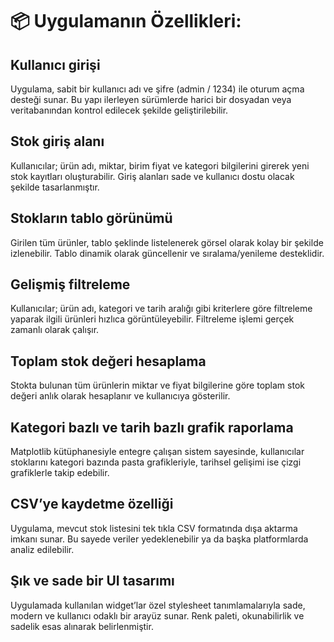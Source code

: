 # 📦 Uygulamanın Özellikleri:

## Kullanıcı girişi
Uygulama, sabit bir kullanıcı adı ve şifre (admin / 1234) ile oturum açma desteği sunar. Bu yapı ilerleyen sürümlerde harici bir dosyadan veya veritabanından kontrol edilecek şekilde geliştirilebilir.

## Stok giriş alanı
Kullanıcılar; ürün adı, miktar, birim fiyat ve kategori bilgilerini girerek yeni stok kayıtları oluşturabilir. Giriş alanları sade ve kullanıcı dostu olacak şekilde tasarlanmıştır.

## Stokların tablo görünümü
Girilen tüm ürünler, tablo şeklinde listelenerek görsel olarak kolay bir şekilde izlenebilir. Tablo dinamik olarak güncellenir ve sıralama/yenileme desteklidir.

## Gelişmiş filtreleme
Kullanıcılar; ürün adı, kategori ve tarih aralığı gibi kriterlere göre filtreleme yaparak ilgili ürünleri hızlıca görüntüleyebilir. Filtreleme işlemi gerçek zamanlı olarak çalışır.

## Toplam stok değeri hesaplama
Stokta bulunan tüm ürünlerin miktar ve fiyat bilgilerine göre toplam stok değeri anlık olarak hesaplanır ve kullanıcıya gösterilir.

## Kategori bazlı ve tarih bazlı grafik raporlama
Matplotlib kütüphanesiyle entegre çalışan sistem sayesinde, kullanıcılar stoklarını kategori bazında pasta grafikleriyle, tarihsel gelişimi ise çizgi grafiklerle takip edebilir.

## CSV’ye kaydetme özelliği
Uygulama, mevcut stok listesini tek tıkla CSV formatında dışa aktarma imkanı sunar. Bu sayede veriler yedeklenebilir ya da başka platformlarda analiz edilebilir.

## Şık ve sade bir UI tasarımı
Uygulamada kullanılan widget’lar özel stylesheet tanımlamalarıyla sade, modern ve kullanıcı odaklı bir arayüz sunar. Renk paleti, okunabilirlik ve sadelik esas alınarak belirlenmiştir.
